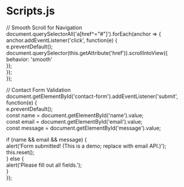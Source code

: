 # Scripts.js  
  
// Smooth Scroll for Navigation  
document.querySelectorAll('a[href^="#"]').forEach(anchor => {  
  anchor.addEventListener('click', function(e) {  
    e.preventDefault();  
    document.querySelector(this.getAttribute('href')).scrollIntoView({  
      behavior: 'smooth'  
    });  
  });  
});  
  
// Contact Form Validation  
document.getElementById('contact-form').addEventListener('submit', function(e) {  
  e.preventDefault();  
  const name = document.getElementById('name').value;  
  const email = document.getElementById('email').value;  
  const message = document.getElementById('message').value;  
  
  if (name && email && message) {  
    alert('Form submitted! (This is a demo; replace with email API.)');  
    this.reset();  
  } else {  
    alert('Please fill out all fields.');  
  }  
});  
